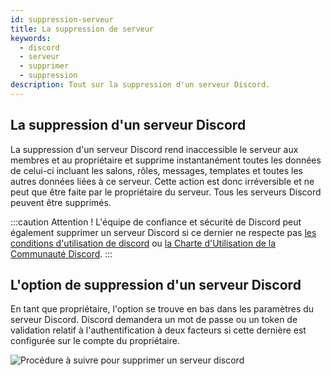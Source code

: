 ```yaml
---
id: suppression-serveur
title: La suppression de serveur
keywords:
  - discord
  - serveur
  - supprimer
  - suppression
description: Tout sur la suppression d'un serveur Discord.
---
```

## La suppression d'un serveur Discord

La suppression d'un serveur Discord rend inaccessible le serveur aux membres et au propriétaire et supprime instantanément toutes les données de celui-ci incluant les salons, rôles, messages, templates et toutes les autres données liées à ce serveur. Cette action est donc irréversible et ne peut que être faite par le propriétaire du serveur. Tous les serveurs Discord peuvent être supprimés.

:::caution Attention !
L'équipe de confiance et sécurité de Discord peut également supprimer un serveur Discord si ce dernier ne respecte pas [les conditions d'utilisation de discord](https://discord.com/terms) ou [la Charte d'Utilisation de la Communauté Discord](https://discord.com/guidelines).
:::

## L'option de suppression d'un serveur Discord

En tant que propriétaire, l'option se trouve en bas dans les paramètres du serveur Discord. Discord demandera un mot de passe ou un token de validation relatif à l'authentification à deux facteurs si cette dernière est configurée sur le compte du propriétaire.


![Procédure à suivre pour supprimer un serveur discord](https://user-images.githubusercontent.com/87481394/125986314-ddc4f4c9-8002-4a69-a1ee-bceee76d6b7c.gif)
